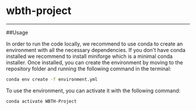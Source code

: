 # wbth-project

---

##Usage

In order to run the code locally, we recommend to use conda to create an environment with all the necessary dependencies. If you don't have conda installed we recommend to install miniforge which is a minimal conda installer. Once installed, you can create the environment by moving to the repository folder and running the following command in the terminal:

```bash
conda env create -f environment.yml
```

To use the environment, you can activate it with the following command:

```bash
conda activate WBTH-Project
```
